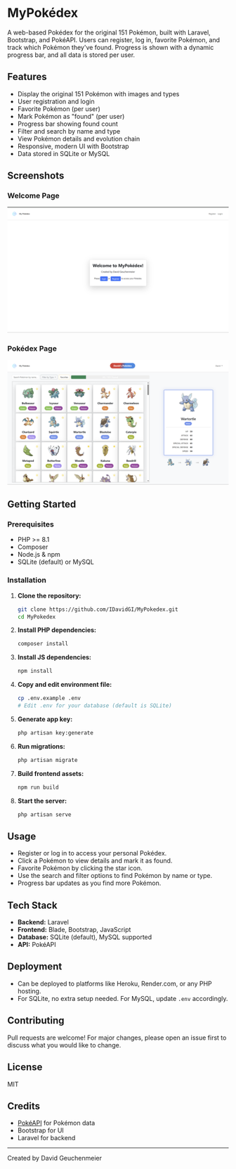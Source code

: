 # MyPokédex

A web-based Pokédex for the original 151 Pokémon, built with Laravel, Bootstrap, and PokéAPI. Users can register, log in, favorite Pokémon, and track which Pokémon they've found. Progress is shown with a dynamic progress bar, and all data is stored per user.

## Features
- Display the original 151 Pokémon with images and types
- User registration and login
- Favorite Pokémon (per user)
- Mark Pokémon as "found" (per user)
- Progress bar showing found count
- Filter and search by name and type
- View Pokémon details and evolution chain
- Responsive, modern UI with Bootstrap
- Data stored in SQLite or MySQL

## Screenshots

### Welcome Page
![Welcome Page](screenshots/welcome_screen.png)

### Pokédex Page
![Pokédex Page](screenshots/pokedex_screen.png)

## Getting Started

### Prerequisites
- PHP >= 8.1
- Composer
- Node.js & npm
- SQLite (default) or MySQL

### Installation
1. **Clone the repository:**
   ```sh
   git clone https://github.com/IDavidGI/MyPokedex.git
   cd MyPokedex
   ```
2. **Install PHP dependencies:**
   ```sh
   composer install
   ```
3. **Install JS dependencies:**
   ```sh
   npm install
   ```
4. **Copy and edit environment file:**
   ```sh
   cp .env.example .env
   # Edit .env for your database (default is SQLite)
   ```
5. **Generate app key:**
   ```sh
   php artisan key:generate
   ```
6. **Run migrations:**
   ```sh
   php artisan migrate
   ```
7. **Build frontend assets:**
   ```sh
   npm run build
   ```
8. **Start the server:**
   ```sh
   php artisan serve
   ```

## Usage
- Register or log in to access your personal Pokédex.
- Click a Pokémon to view details and mark it as found.
- Favorite Pokémon by clicking the star icon.
- Use the search and filter options to find Pokémon by name or type.
- Progress bar updates as you find more Pokémon.

## Tech Stack
- **Backend:** Laravel
- **Frontend:** Blade, Bootstrap, JavaScript
- **Database:** SQLite (default), MySQL supported
- **API:** PokéAPI

## Deployment
- Can be deployed to platforms like Heroku, Render.com, or any PHP hosting.
- For SQLite, no extra setup needed. For MySQL, update `.env` accordingly.

## Contributing
Pull requests are welcome! For major changes, please open an issue first to discuss what you would like to change.

## License
MIT

## Credits
- [PokéAPI](https://pokeapi.co/) for Pokémon data
- Bootstrap for UI
- Laravel for backend

---
Created by David Geuchenmeier
